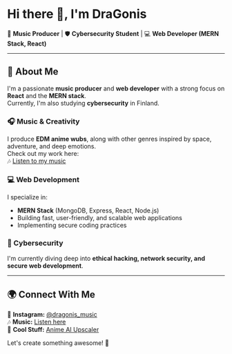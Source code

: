 # Hi there 👋, I'm DraGonis  

🎵 **Music Producer** | 🛡️ **Cybersecurity Student** | 💻 **Web Developer (MERN Stack, React)**  

---

## 🚀 About Me  
I'm a passionate **music producer** and **web developer** with a strong focus on **React** and the **MERN stack**.  
Currently, I'm also studying **cybersecurity** in Finland.  

### 🎧 Music & Creativity  
I produce **EDM anime wubs**, along with other genres inspired by space, adventure, and deep emotions.  
Check out my work here:  
🎶 [Listen to my music](https://linktr.ee/dragonis)  

### 💻 Web Development  
I specialize in:  
- **MERN Stack** (MongoDB, Express, React, Node.js)  
- Building fast, user-friendly, and scalable web applications  
- Implementing secure coding practices  

### 📡 Cybersecurity  
I'm currently diving deep into **ethical hacking, network security, and secure web development**.  

---

## 🌍 Connect With Me  
📸 **Instagram:** [@dragonis_music](https://www.instagram.com/dragonis_music/)  
🎶 **Music:** [Listen here](https://linktr.ee/dragonis)  
🔗 **Cool Stuff:** [Anime AI Upscaler](https://real-cugan.animesales.xyz/)  

Let's create something awesome! 🚀  
